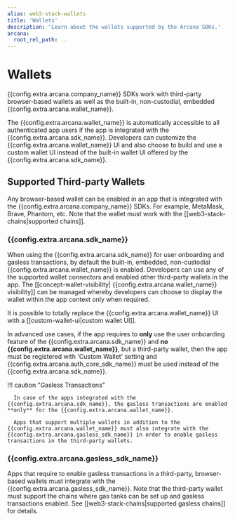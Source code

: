 ```yaml
---
alias: web3-stack-wallets
title: 'Wallets'
description: 'Learn about the wallets supported by the Arcana SDKs.'
arcana:
  root_rel_path: ..
---
```


# Wallets

{{config.extra.arcana.company_name}} SDKs work with third-party browser-based wallets as well as the built-in, non-custodial, embedded {{config.extra.arcana.wallet_name}}. 

The {{config.extra.arcana.wallet_name}} is automatically accessible to all authenticated app users if the app is integrated with the {{config.extra.arcana.sdk_name}}. Developers can customize the {{config.extra.arcana.wallet_name}} UI and also choose to build and use a custom wallet UI instead of the built-in wallet UI offered by the {{config.extra.arcana.sdk_name}}.

## Supported Third-party Wallets

Any browser-based wallet can be enabled in an app that is integrated with the {{config.extra.arcana.company_name}} SDKs. For example, MetaMask, Brave, Phantom, etc. Note that the wallet must work with the [[web3-stack-chains|supported chains]].

### {{config.extra.arcana.sdk_name}}

When using the {{config.extra.arcana.sdk_name}} for user onboarding and gasless transactions, by default the built-in, embedded, non-custodial {{config.extra.arcana.wallet_name}} is enabled. Developers can use any of the supported wallet connectors and enabled other third-party wallets in the app. The [[concept-wallet-visibility| {{config.extra.arcana.wallet_name}} visibility]] can be managed whereby developers can choose to display the wallet within the app context only when required.

It is possible to totally replace the {{config.extra.arcana.wallet_name}} UI with a [[custom-wallet-ui|custom wallet UI]]. 

In advanced use cases, if the app requires to **only** use the user onboarding feature of the {{config.extra.arcana.sdk_name}} and **no {{config.extra.arcana.wallet_name}}**, but a third-party wallet, then the app must be registered with 'Custom Wallet' setting and {{config.extra.arcana.auth_core_sdk_name}} must be used instead of the {{config.extra.arcana.sdk_name}}.

!!! caution "Gasless Transactions"

      In case of the apps integrated with the {{config.extra.arcana.sdk_name}}, the gasless transactions are enabled **only** for the {{config.extra.arcana.wallet_name}}.

      Apps that support multiple wallets in addition to the {{config.extra.arcana.wallet_name}} must also integrate with the {{config.extra.arcana.gasless_sdk_name}} in order to enable gasless transactions in the third-party wallets.

### {{config.extra.arcana.gasless_sdk_name}}

Apps that require to enable gasless transactions in a third-party, browser-based wallets must integrate with the {{config.extra.arcana.gasless_sdk_name}}. Note that the third-party wallet must support the chains where gas tanks can be set up and gasless transactions enabled. See [[web3-stack-chains|supported gasless chains]] for details.